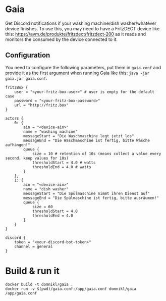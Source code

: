 # Gaia

Get Discord notifications if your washing machine/dish washer/whatever device finishes.
To use this, you may need to have a FritzDECT device like this: https://avm.de/produkte/fritzdect/fritzdect-200 as it
reads and monitors the consumed by the device connected to it.  

## Configuration

You need to configure the following parameters, put them in `gaia.conf` and provide it as the first argument when running Gaia like this: `java -jar gaia.jar gaia.conf`.

```hocon
fritzBox {
    user = "<your-fritz-box-user>" # user is empty for the default case
    password = "<your-fritz-box-password>"
    url = "http://fritz.box"
}

actors {
    0: {
        ain = "<device-ain>"
        name = "washing machine"
        messageStart = "Die Waschmaschine legt jetzt los"
        messageEnd = "Die Waschmaschine ist fertig, bitte Wäsche aufhängen!"
        queue {
            size = 10 # retention of 10s (means collect a value every second, keep values for 10s)
            thresholdStart = 4.0 # watts
            thresholdEnd = 4.0 # watts
        }
    },
    1: {
        ain = "<device-ain>"
        name = "dish washer"
        messageStart = "Die Spülmaschine nimmt ihren Dienst auf"
        messageEnd = "Die Spülmaschine ist fertig, bitte ausräumen!"
        queue {
            size = 60
            thresholdStart = 4.0
            thresholdEnd = 4.0
        }
    }
}

discord {
    token = "<your-discord-bot-token>"
    channel = general
}
```

# Build & run it

```shell
docker build -t domnikl/gaia .
docker run -v $(pwd)/gaia.conf:/app/gaia.conf domnikl/gaia /app/gaia.conf
```
